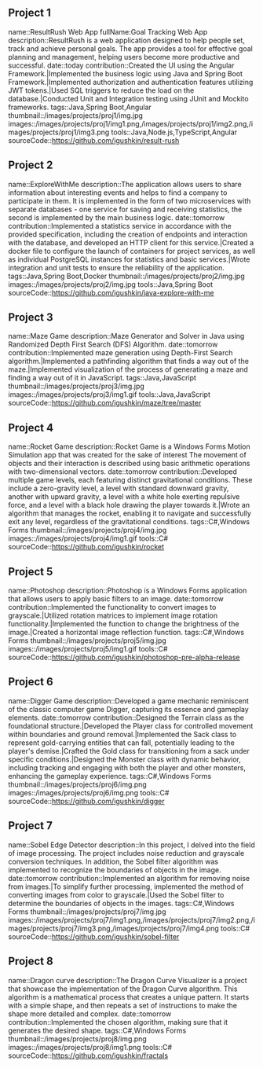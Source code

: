 ## Project 1
name::ResultRush Web App
fullName:Goal Tracking Web App
description::ResultRush is a web application designed to help people set, track and achieve personal goals. The app provides a tool for effective goal planning and management, helping users become more productive and successful.
date::today
contribution::Created the UI using the Angular Framework.|Implemented the business logic using Java and Spring Boot Framework.|Implemented authorization and authentication features utilizing JWT tokens.|Used SQL triggers to reduce the load on the database.|Conducted Unit and Integration testing using JUnit and Mockito frameworks.
tags::Java,Spring Boot,Angular
thumbnail::/images/projects/proj1/img.jpg
images::/images/projects/proj1/img1.png,/images/projects/proj1/img2.png,/images/projects/proj1/img3.png
tools::Java,Node.js,TypeScript,Angular
sourceCode::https://github.com/igushkin/result-rush

## Project 2
name::ExploreWithMe
description::The application allows users to share information about interesting events and helps to find a company to participate in them. It is implemented in the form of two microservices with separate databases - one service for saving and receiving statistics, the second is implemented by the main business logic.
date::tomorrow
contribution::Implemented a statistics service in accordance with the provided specification, including the creation of endpoints and interaction with the database, and developed an HTTP client for this service.|Created a docker file to configure the launch of containers for project services, as well as individual PostgreSQL instances for statistics and basic services.|Wrote integration and unit tests to ensure the reliability of the application.
tags::Java,Spring Boot,Docker
thumbnail::/images/projects/proj2/img.jpg
images::/images/projects/proj2/img.jpg
tools::Java,Spring Boot
sourceCode::https://github.com/igushkin/java-explore-with-me

## Project 3
name::Maze Game
description::Maze Generator and Solver in Java using Randomized Depth First Search (DFS) Algorithm.
date::tomorrow
contribution::Implemented maze generation using Depth-First Search algorithm.|Implemented a pathfinding algorithm that finds a way out of the maze.|Implemented visualization of the process of generating a maze and finding a way out of it in JavaScript.
tags::Java,JavaScript
thumbnail::/images/projects/proj3/img.jpg
images::/images/projects/proj3/img1.gif
tools::Java,JavaScript
sourceCode::https://github.com/igushkin/maze/tree/master

## Project 4
name::Rocket Game
description::Rocket Game is a Windows Forms Motion Simulation app that was created for the sake of interest The movement of objects and their interaction is described using basic arithmetic operations with two-dimensional vectors.
date::tomorrow
contribution::Developed multiple game levels, each featuring distinct gravitational conditions. These include a zero-gravity level, a level with standard downward gravity, another with upward gravity, a level with a white hole exerting repulsive force, and a level with a black hole drawing the player towards it.|Wrote an algorithm that manages the rocket, enabling it to navigate and successfully exit any level, regardless of the gravitational conditions.
tags::C#,Windows Forms
thumbnail::/images/projects/proj4/img.jpg
images::/images/projects/proj4/img1.gif
tools::C#
sourceCode::https://github.com/igushkin/rocket

## Project 5
name::Photoshop
description::Photoshop is a Windows Forms application that allows users to apply basic filters to an image.
date::tomorrow
contribution::Implemented the functionality to convert images to grayscale.|Utilized rotation matrices to implement image rotation functionality.|Implemented the function to change the brightness of the image.|Created a horizontal image reflection function.
tags::C#,Windows Forms
thumbnail::/images/projects/proj5/img.jpg
images::/images/projects/proj5/img1.gif
tools::C#
sourceCode::https://github.com/igushkin/photoshop-pre-alpha-release

## Project 6
name::Digger Game
description::Developed a game mechanic reminiscent of the classic computer game Digger, capturing its essence and gameplay elements.
date::tomorrow
contribution::Designed the Terrain class as the foundational structure.|Developed the Player class for controlled movement within boundaries and ground removal.|Implemented the Sack class to represent gold-carrying entities that can fall, potentially leading to the player's demise.|Crafted the Gold class for transitioning from a sack under specific conditions.|Designed the Monster class with dynamic behavior, including tracking and engaging with both the player and other monsters, enhancing the gameplay experience.
tags::C#,Windows Forms
thumbnail::/images/projects/proj6/img.png
images::/images/projects/proj6/img.png
tools::C#
sourceCode::https://github.com/igushkin/digger

## Project 7
name::Sobel Edge Detector
description::In this project, I delved into the field of image processing. The project includes noise reduction and grayscale conversion techniques. In addition, the Sobel filter algorithm was implemented to recognize the boundaries of objects in the image.
date::tomorrow
contribution::Implemented an algorithm for removing noise from images.|To simplify further processing, implemented the method of converting images from color to grayscale.|Used the Sobel filter to determine the boundaries of objects in the images.
tags::C#,Windows Forms
thumbnail::/images/projects/proj7/img.jpg
images::/images/projects/proj7/img1.png,/images/projects/proj7/img2.png,/images/projects/proj7/img3.png,/images/projects/proj7/img4.png
tools::C#
sourceCode::https://github.com/igushkin/sobel-filter

## Project 8
name::Dragon curve
description::The Dragon Curve Visualizer is a project that showcase the implementation of the Dragon Curve algorithm. This algorithm is a mathematical process that creates a unique pattern. It starts with a simple shape, and then repeats a set of instructions to make the shape more detailed and complex.
date::tomorrow
contribution::Implemented the chosen algorithm, making sure that it generates the desired shape.
tags::C#,Windows Forms
thumbnail::/images/projects/proj8/img.png
images::/images/projects/proj8/img1.png
tools::C#
sourceCode::https://github.com/igushkin/fractals